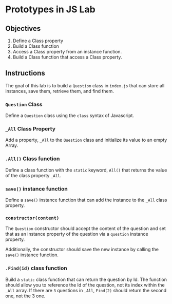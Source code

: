 # Prototypes in JS Lab

## Objectives

1. Define a Class property
2. Build a Class function
3. Access a Class property from an instance function.
4. Build a Class function that access a Class property.

## Instructions

The goal of this lab is to build a `Question` class in `index.js` that can store all instances, save them, retrieve them, and find them. 

### `Question` Class

Define a `Question` class using the `class` syntax of Javascript.

### `_All` Class Property

Add a property, `_All` to the `Question` class and initialize its value to an empty Array.

### `.All()` Class function

Define a class function with the `static` keyword, `All()` that returns the value of the class property `_All`.

### `save()` instance function

Define a `save()` instance function that can add the instance to the `_All` class property.

### `constructor(content)`

The `Question` constructor should accept the content of the question and set that as an instance property of the question via a `question` instance property.

Additionally, the constructor should save the new instance by calling the `save()` instance function.

### `.Find(id)` class function

Build a `static` class function that can return the question by Id. The function should allow you to reference the Id of the question, not its index within the `_All` array. If there are `3` questions in `_All`, `Find(2)` should return the second one, not the 3 one.

